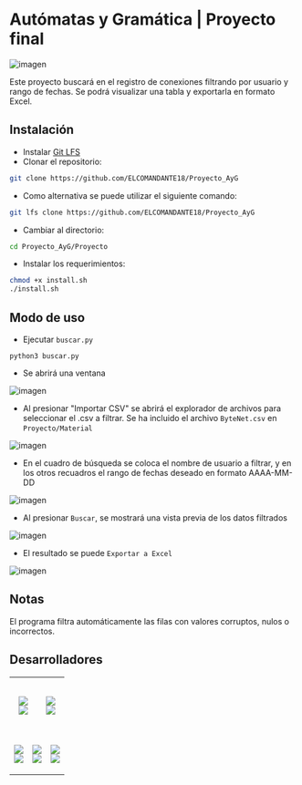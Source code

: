 # Autómatas y Gramática | Proyecto final
![imagen](https://github.com/ELCOMANDANTE18/Proyecto_AyG/assets/96461803/227999da-59ff-41ee-9487-61773a4be307)

Este proyecto buscará en el registro de conexiones filtrando por usuario y rango de fechas. Se podrá visualizar una tabla y exportarla en formato Excel.

## Instalación
- Instalar [Git LFS](https://git-lfs.com/)
- Clonar el repositorio:
```bash
git clone https://github.com/ELCOMANDANTE18/Proyecto_AyG
```
- Como alternativa se puede utilizar el siguiente comando:
```bash
git lfs clone https://github.com/ELCOMANDANTE18/Proyecto_AyG
```
- Cambiar al directorio:
```bash
cd Proyecto_AyG/Proyecto
```
- Instalar los requerimientos:
```bash
chmod +x install.sh
./install.sh
```
## Modo de uso
- Ejecutar `buscar.py`
```
python3 buscar.py
```
- Se abrirá una ventana

![imagen](https://github.com/ELCOMANDANTE18/Proyecto_AyG/assets/96461803/3fb47343-ba2e-4501-8965-eaf76bc6bb23)
- Al presionar "Importar CSV" se abrirá el explorador de archivos para seleccionar el .csv a filtrar. Se ha incluido el archivo `ByteNet.csv` en `Proyecto/Material`

![imagen](https://github.com/ELCOMANDANTE18/Proyecto_AyG/assets/96461803/4382dca1-f249-4093-98ea-f781902d0978)
- En el cuadro de búsqueda se coloca el nombre de usuario a filtrar, y en los otros recuadros el rango de fechas deseado en formato AAAA-MM-DD

![imagen](https://github.com/ELCOMANDANTE18/Proyecto_AyG/assets/96461803/cae43db6-7b70-4238-a53f-b6b6b5fc84c5)
- Al presionar `Buscar`, se mostrará una vista previa de los datos filtrados

![imagen](https://github.com/ELCOMANDANTE18/Proyecto_AyG/assets/96461803/b9848e69-6d09-4c90-9aaa-8697bc910712)
- El resultado se puede `Exportar a Excel`

![imagen](https://github.com/ELCOMANDANTE18/Proyecto_AyG/assets/96461803/a9a45288-7455-4a86-984a-6f71ae9a2116)

## Notas
El programa filtra automáticamente las filas con valores corruptos, nulos o incorrectos.
## Desarrolladores
<table>
  <tr>
    <td colspan="3">
      <!-- Víctor Benjamín Giménez -->
      <div align="justify">
        <!-- Profile -->
        <p align="center">
          <samp>
            <b>
              <br>
              <img src="https://images.weserv.nl/?url=https://avatars.githubusercontent.com/u/90203317?v=latest&h=128&w=128&fit=cover&mask=circle&maxage=7d">
            </b>
            <br>
            <img src="https://readme-typing-svg.herokuapp.com/?font=Iosevka&duration=3000&pause=1000&color=FFFFFF&center=true&width=435&lines=Victor+Benjam%C3%ADn+Gim%C3%A9nez;Legajo%3A+61174;vb.gimenez%40alumno.um.edu.ar">
          </samp>
        </p>
      </div>
    </td>
    <td colspan="3">
      <!-- Adriano Gabriel Tisera Aguilera -->
      <div align="justify">
        <!-- Profile -->
        <p align="center">
          <samp>
            <b>
              <br>
              <img src="https://images.weserv.nl/?url=https://avatars.githubusercontent.com/u/96461803?v=latest&h=128&w=128&fit=cover&mask=circle&maxage=7d">
            </b>
            <br>
            <img src="https://readme-typing-svg.herokuapp.com/?font=Iosevka&duration=3000&pause=1000&color=FFFFFF&center=true&width=435&lines=Adriano+Gabriel+Tisera+Aguilera;Legajo%3A+59059;ag.tisera%40alumno.um.edu.ar">
            <br>
            <b>
            </b>
          </samp>
        </p>
      </div>
    </td>
  </tr>
  <tr>
    <td colspan="2">
      <!-- Facundo Gabriel Mala Palleres -->
      <div align="justify">
        <!-- Profile -->
        <p align="center">
          <samp>
            <b>
              <br>
              <img src="https://images.weserv.nl/?url=https://avatars.githubusercontent.com/u/102122973?v=latest&h=128&w=128&fit=cover&mask=circle&maxage=7d">
            </b>
            <br>
            <img src="https://readme-typing-svg.herokuapp.com/?font=Iosevka&duration=3000&pause=1000&color=FFFFFF&center=true&width=435&lines=Facundo+Gabriel+Mala+Palleres;Legajo%3A+XXXXXX;f.mala%40alumno.um.edu.ar">
            <br>
            <b>
            </b>
          </samp>
        </p>
      </div>
    </td>
    <td colspan="2">
      <!-- Matías Agustín Pérez -->
      <div align="justify">
        <!-- Profile -->
        <p align="center">
          <samp>
            <b>
              <br>
              <img src="https://images.weserv.nl/?url=https://avatars.githubusercontent.com/u/90203616?v=latest&h=128&w=128&fit=cover&mask=circle&maxage=7d">
            </b>
            <br>
            <img src="https://readme-typing-svg.herokuapp.com/?font=Iosevka&duration=3000&pause=1000&color=FFFFFF&center=true&width=435&lines=Matías+Agustín+Pérez;Legajo%3A+XXXXXX;maag.perez%40alumno.um.edu.ar">
            <br>
            <b>
            </b>
          </samp>
        </p>
      </div>
    </td>
    <td colspan="2">
      <!-- Anna Clara Páez Rocha -->
      <div align="justify">
        <!-- Profile -->
        <p align="center">
          <samp>
            <b>
              <br>
              <img src="https://images.weserv.nl/?url=https://avatars.githubusercontent.com/u/102602385?v=latest&h=128&w=128&fit=cover&mask=circle&maxage=7d">
            </b>
            <br>
            <img src="https://readme-typing-svg.herokuapp.com/?font=Iosevka&duration=3000&pause=1000&color=FFFFFF&center=true&width=435&lines=Anna+Clara+Páez+Rocha;Legajo%3A+XXXXXX;ac.paez%40alumno.um.edu.ar">
            <br>
            <b>
            </b>
          </samp>
        </p>
      </div>
    </td>
  </tr>
</table>

